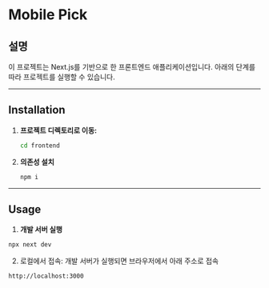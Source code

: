 # Mobile Pick

## 설명
이 프로젝트는 Next.js를 기반으로 한 프론트엔드 애플리케이션입니다. 아래의 단계를 따라 프로젝트를 실행할 수 있습니다.

---

## Installation

1. **프로젝트 디렉토리로 이동:**
    ```bash
    cd frontend
    ```
2. **의존성 설치**
    ```bash
   npm i
    ```
---

## Usage

1. **개발 서버 실행**
```bash
npx next dev
```

2. 로컬에서 접속: 개발 서버가 실행되면 브라우저에서 아래 주소로 접속
```arduino
http://localhost:3000
```
